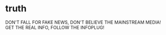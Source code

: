 # truth
DON'T FALL FOR FAKE NEWS, DON'T BELIEVE THE MAINSTREAM MEDIA! GET THE REAL INFO, FOLLOW THE INFOPLUG!

